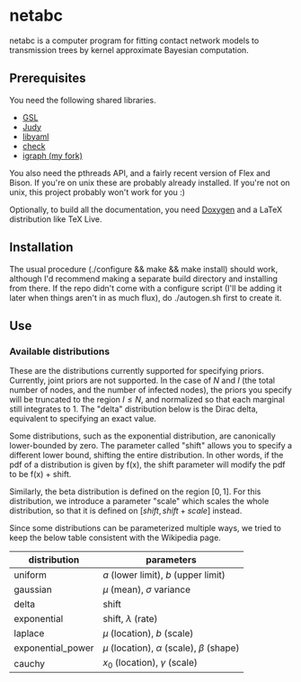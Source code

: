 # netabc

netabc is a computer program for fitting contact network models to transmission
trees by kernel approximate Bayesian computation.

## Prerequisites

You need the following shared libraries. 

* [GSL](http://www.gnu.org/software/gsl/)
* [Judy](http://judy.sourceforge.net/)
* [libyaml](http://pyyaml.org/wiki/LibYAML)
* [check](http://check.sourceforge.net/)
* [igraph (my fork)](https://github.com/rmcclosk/igraph)

You also need the pthreads API, and a fairly recent version of Flex and Bison.
If you're on unix these are probably already installed. If you're not on unix,
this project probably won't work for you :)

Optionally, to build all the documentation, you need
[Doxygen](http://www.stack.nl/~dimitri/doxygen/index.html) and a LaTeX
distribution like TeX Live.

## Installation

The usual procedure (./configure && make && make install) should work, although
I'd recommend making a separate build directory and installing from there. If
the repo didn't come with a configure script (I'll be adding it later when
things aren't in as much flux), do ./autogen.sh first to create it.

## Use

### Available distributions

These are the distributions currently supported for specifying priors.
Currently, joint priors are not supported. In the case of $N$ and $I$ (the
total number of nodes, and the number of infected nodes), the priors you
specify will be truncated to the region $I \leq N$, and normalized so that each
marginal still integrates to 1. The "delta" distribution below is the Dirac
delta, equivalent to specifying an exact value.

Some distributions, such as the exponential distribution, are canonically
lower-bounded by zero. The parameter called "shift" allows you to specify a
different lower bound, shifting the entire distribution. In other words, if the
pdf of a distribution is given by f(x), the shift parameter will modify the pdf
to be f(x) + shift.

Similarly, the beta distribution is defined on the region $[0, 1]$. For this
distribution, we introduce a parameter "scale" which scales the whole
distribution, so that it is defined on $[shift, shift + scale]$ instead. 

Since some distributions can be parameterized multiple ways, we tried to keep
the below table consistent with the Wikipedia page.

distribution | parameters
-------------|-----------
uniform | $a$ (lower limit), $b$ (upper limit)
gaussian | $\mu$ (mean), $\sigma$ variance
delta | shift
exponential | shift, $\lambda$ (rate)
laplace | $\mu$ (location), $b$ (scale)
exponential_power | $\mu$ (location), $\alpha$ (scale), $\beta$ (shape)
cauchy | $x_0$ (location), $\gamma$ (scale)
